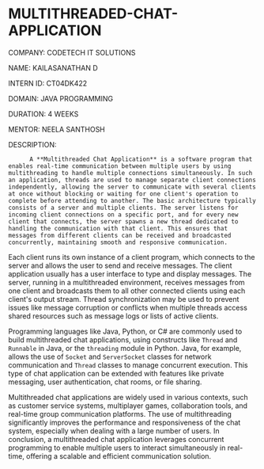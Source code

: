 # MULTITHREADED-CHAT-APPLICATION

COMPANY: CODETECH IT SOLUTIONS

NAME: KAILASANATHAN D

INTERN ID: CT04DK422

DOMAIN: JAVA PROGRAMMING

DURATION: 4 WEEKS

MENTOR: NEELA SANTHOSH

DESCRIPTION:

          A **Multithreaded Chat Application** is a software program that enables real-time communication between multiple users by using multithreading to handle multiple connections simultaneously. In such an application, threads are used to manage separate client connections independently, allowing the server to communicate with several clients at once without blocking or waiting for one client's operation to complete before attending to another. The basic architecture typically consists of a server and multiple clients. The server listens for incoming client connections on a specific port, and for every new client that connects, the server spawns a new thread dedicated to handling the communication with that client. This ensures that messages from different clients can be received and broadcasted concurrently, maintaining smooth and responsive communication.

Each client runs its own instance of a client program, which connects to the server and allows the user to send and receive messages. The client application usually has a user interface to type and display messages. The server, running in a multithreaded environment, receives messages from one client and broadcasts them to all other connected clients using each client's output stream. Thread synchronization may be used to prevent issues like message corruption or conflicts when multiple threads access shared resources such as message logs or lists of active clients.

Programming languages like Java, Python, or C# are commonly used to build multithreaded chat applications, using constructs like `Thread` and `Runnable` in Java, or the `threading` module in Python. Java, for example, allows the use of `Socket` and `ServerSocket` classes for network communication and `Thread` classes to manage concurrent execution. This type of chat application can be extended with features like private messaging, user authentication, chat rooms, or file sharing.

Multithreaded chat applications are widely used in various contexts, such as customer service systems, multiplayer games, collaboration tools, and real-time group communication platforms. The use of multithreading significantly improves the performance and responsiveness of the chat system, especially when dealing with a large number of users. In conclusion, a multithreaded chat application leverages concurrent programming to enable multiple users to interact simultaneously in real-time, offering a scalable and efficient communication solution.
